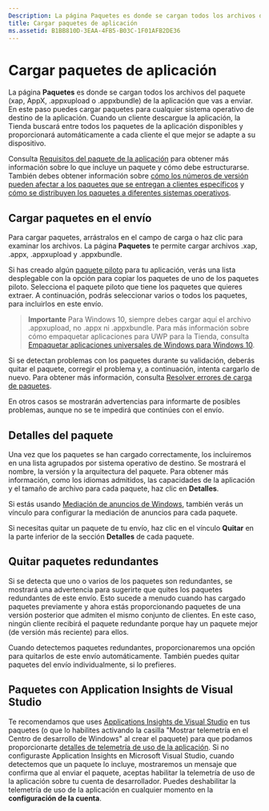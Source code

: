 ```yaml
---
Description: La página Paquetes es donde se cargan todos los archivos del paquete (xap, AppX, .appxupload o .appxbundle) de la aplicación que vas a enviar. En este paso puedes cargar paquetes para cualquier sistema operativo de destino de la aplicación.
title: Cargar paquetes de aplicación
ms.assetid: B1BB810D-3EAA-4FB5-B03C-1F01AFB2DE36
---
```


# Cargar paquetes de aplicación


La página **Paquetes** es donde se cargan todos los archivos del paquete (xap, AppX, .appxupload o .appxbundle) de la aplicación que vas a enviar. En este paso puedes cargar paquetes para cualquier sistema operativo de destino de la aplicación. Cuando un cliente descargue la aplicación, la Tienda buscará entre todos los paquetes de la aplicación disponibles y proporcionará automáticamente a cada cliente el que mejor se adapte a su dispositivo.

Consulta [Requisitos del paquete de la aplicación](app-package-requirements.md) para obtener más información sobre lo que incluye un paquete y cómo debe estructurarse. También debes obtener información sobre [cómo los números de versión pueden afectar a los paquetes que se entregan a clientes específicos](package-version-numbering.md) y [cómo se distribuyen los paquetes a diferentes sistemas operativos](guidance-for-app-package-management.md).

## Cargar paquetes en el envío


Para cargar paquetes, arrástralos en el campo de carga o haz clic para examinar los archivos. La página **Paquetes** te permite cargar archivos .xap, .appx, .appxupload y .appxbundle.

Si has creado algún [paquete piloto](package-flights.md) para tu aplicación, verás una lista desplegable con la opción para copiar los paquetes de uno de los paquetes piloto. Selecciona el paquete piloto que tiene los paquetes que quieres extraer. A continuación, podrás seleccionar varios o todos los paquetes, para incluirlos en este envío.

> **Importante**  Para Windows 10, siempre debes cargar aquí el archivo .appxupload, no .appx ni .appxbundle. Para más información sobre cómo empaquetar aplicaciones para UWP para la Tienda, consulta [Empaquetar aplicaciones universales de Windows para Windows 10](../packaging/packaging-uwp-apps.md).

Si se detectan problemas con los paquetes durante su validación, deberás quitar el paquete, corregir el problema y, a continuación, intenta cargarlo de nuevo. Para obtener más información, consulta [Resolver errores de carga de paquetes](resolve-package-upload-errors.md).

En otros casos se mostrarán advertencias para informarte de posibles problemas, aunque no se te impedirá que continúes con el envío.

## Detalles del paquete


Una vez que los paquetes se han cargado correctamente, los incluiremos en una lista agrupados por sistema operativo de destino. Se mostrará el nombre, la versión y la arquitectura del paquete. Para obtener más información, como los idiomas admitidos, las capacidades de la aplicación y el tamaño de archivo para cada paquete, haz clic en **Detalles**.

Si estás usando [Mediación de anuncios de Windows](../monetize/use-ad-mediation-to-maximize-revenue.md), también verás un vínculo para configurar la mediación de anuncios para cada paquete.

Si necesitas quitar un paquete de tu envío, haz clic en el vínculo **Quitar** en la parte inferior de la sección **Detalles** de cada paquete.

## Quitar paquetes redundantes


Si se detecta que uno o varios de los paquetes son redundantes, se mostrará una advertencia para sugerirte que quites los paquetes redundantes de este envío. Esto sucede a menudo cuando has cargado paquetes previamente y ahora estás proporcionando paquetes de una versión posterior que admiten el mismo conjunto de clientes. En este caso, ningún cliente recibirá el paquete redundante porque hay un paquete mejor (de versión más reciente) para ellos.

Cuando detectemos paquetes redundantes, proporcionaremos una opción para quitarlos de este envío automáticamente. También puedes quitar paquetes del envío individualmente, si lo prefieres.

## Paquetes con Application Insights de Visual Studio


Te recomendamos que uses [Applications Insights de Visual Studio](http://go.microsoft.com/fwlink/?LinkId=615086) en tus paquetes (o que lo habilites activando la casilla "Mostrar telemetría en el Centro de desarrollo de Windows" al crear el paquete) para que podamos proporcionarte [detalles de telemetría de uso de la aplicación](usage-report.md). Si no configuraste Application Insights en Microsoft Visual Studio, cuando detectemos que un paquete lo incluye, mostraremos un mensaje que confirma que al enviar el paquete, aceptas habilitar la telemetría de uso de la aplicación sobre tu cuenta de desarrollador. Puedes deshabilitar la telemetría de uso de la aplicación en cualquier momento en la **configuración de la cuenta**.

 

 






<!--HONumber=Mar16_HO5-->


